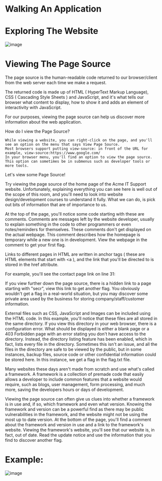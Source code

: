 # Walking An Application

# Exploring The Website
![image](https://github.com/user-attachments/assets/c78992ec-ba53-482f-adf1-eb86a889ebbd)

# Viewing The Page Source

The page source is the human-readable code returned to our browser/client from the web server each time we make a request.


The returned code is made up of HTML ( HyperText Markup Language), CSS ( Cascading Style Sheets ) and JavaScript, and it's what tells our browser what content to display, how to show it and adds an element of interactivity with JavaScript.


For our purposes, viewing the page source can help us discover more information about the web application.

How do I view the Page Source?

    While viewing a website, you can right-click on the page, and you'll see an option on the menu that says View Page Source.
    Most browsers support putting view-source: in front of the URL for example, view-source:https://www.google.com/
    In your browser menu, you'll find an option to view the page source. This option can sometimes be in submenus such as developer tools or more tools.


Let's view some Page Source!

Try viewing the page source of the home page of the Acme IT Support website. Unfortunately, explaining everything you can see here is well out of the scope of this room, and you'll need to look into website design/development courses to understand it fully. What we can do, is pick out bits of information that are of importance to us.


At the top of the page, you'll notice some code starting with <!-- and ending with --> these are comments. Comments are messages left by the website developer, usually to explain something in the code to other programmers or even notes/reminders for themselves. These comments don't get displayed on the actual webpage. This comment describes how the homepage is temporary while a new one is in development. View the webpage in the comment to get your first flag.


Links to different pages in HTML are written in anchor tags ( these are HTML elements that start with <a ), and the link that you'll be directed to is stored in the href attribute.


For example, you'll see the contact page link on line 31:



If you view further down the page source, there is a hidden link to a page starting with "secr", view this link to get another flag. You obviously wouldn't get a flag in a real-world situation, but you may discover some private area used by the business for storing company/staff/customer information.

External files such as CSS, JavaScript and Images can be included using the HTML code. In this example, you'll notice that these files are all stored in the same directory. If you view this directory in your web browser, there is a configuration error. What should be displayed is either a blank page or a 403 Forbidden page with an error stating you don't have access to the directory. Instead, the directory listing feature has been enabled, which in fact, lists every file in the directory. Sometimes this isn't an issue, and all the files in the directory are safe to be viewed by the public, but in some instances, backup files, source code or other confidential information could be stored here. In this instance, we get a flag in the flag.txt file.

Many websites these days aren't made from scratch and use what's called a framework. A framework is a collection of premade code that easily allows a developer to include common features that a website would require, such as blogs, user management, form processing, and much more, saving the developers hours or days of development.

Viewing the page source can often give us clues into whether a framework is in use and, if so, which framework and even what version. Knowing the framework and version can be a powerful find as there may be public vulnerabilities in the framework, and the website might not be using the most up to date version. At the bottom of the page, you'll find a comment about the framework and version in use and a link to the framework's website. Viewing the framework's website, you'll see that our website is, in fact, out of date. Read the update notice and use the information that you find to discover another flag.


# Example:
![image](https://github.com/user-attachments/assets/a9a2687a-4552-430d-9430-6749413c9c8e)
